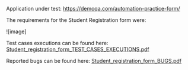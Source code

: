 
Application under test: https://demoqa.com/automation-practice-form/

The requirements for the Student Registration form were: 

![image]



Test cases executions can be found here: [Student_registration_form_TEST_CASES_EXECUTIONS.pdf](https://github.com/HVali/Manual_Testing_Portfolio/blob/main/Student%20Registration%20Form/Student_Registration_Form_TEST_CASES_EXECUTION.pdf)

Reported bugs can be found here: [Student_registration_form_BUGS.pdf](https://github.com/HVali/Manual_Testing_Portfolio/blob/main/Student%20Registration%20Form/Student_Registration_Form_BUGS.pdf)
